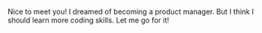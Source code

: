Nice to meet you!
I dreamed of becoming a product manager.
But I think I should learn more coding skills.
Let me go for it!
